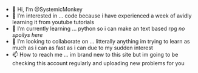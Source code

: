 - 👋 Hi, I’m @SystemicMonkey
- 👀 I’m interested in ... code because i have experienced a week of avidly learning it from youtube tutorials
- 🌱 I’m currently learning ... python so i can make an text based rpg *no spoilys here*
- 💞️ I’m looking to collaborate on ... litterally anything im trying to learn as much as i can as fast as i can due to my sudden interest
- 📫 How to reach me ... im brand new to this site but im going to be checking this account regularly and uploading new problems for you



<!---
SystemicMonkey/SystemicMonkey is a ✨ special ✨ repository because its `README.md` (this file) appears on your GitHub profile.
You can click the Preview link to take a look at your changes.
--->
